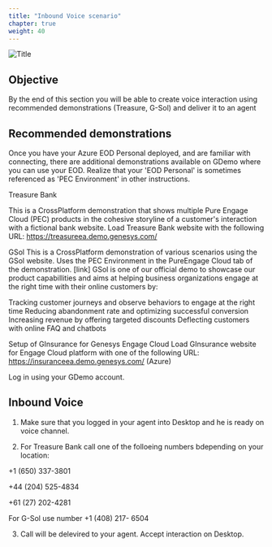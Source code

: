 ```yaml
---
title: "Inbound Voice scenario"
chapter: true
weight: 40
---
```

![Title](/images/UserConfig.jpg)
## Objective

By the end of this section you will be able to create voice interaction using recommended demonstrations (Treasure, G-Sol) and deliver it to an agent

## Recommended demonstrations

Once you have your Azure EOD Personal deployed, and are familiar with connecting, there are additional demonstrations available on GDemo where you can use your EOD. Realize that your 'EOD Personal' is sometimes referenced as 'PEC Environment' in other instructions. 

Treasure Bank

This is a CrossPlatform demonstration that shows multiple Pure Engage Cloud (PEC) products in the cohesive storyline of a customer's interaction with a fictional bank website. Load Treasure Bank website with the following URL: https://treasureea.demo.genesys.com/

GSol
This is a CrossPlatform demonstration of various scenarios using the GSol website. Uses the PEC Environment in the PureEngage Cloud tab of the demonstration. [link] 
GSol is one of our official demo to showcase our product capabillities and aims at helping business organizations engage at the right time with their online customers by:

Tracking customer journeys and observe behaviors to engage at the right time
Reducing abandonment rate and optimizing successful conversion
Increasing revenue by offering targeted discounts
Deflecting customers with online FAQ and chatbots

Setup of GInsurance for Genesys Engage Cloud
Load GInsurance website for Engage Cloud platform with one of the following URL:
https://insuranceea.demo.genesys.com/ (Azure)

Log in using your GDemo account.

## Inbound Voice

1. Make sure that you logged in your agent into Desktop and he is ready on voice channel.

2. For Treasure Bank call one of the folloeing numbers bdepending on your location:

 +1 (650) 337-3801
 
 +44 (204) 525-4834
 
 +61 (27) 202-4281
 
 For G-Sol use number +1 (408) 217- 6504
 
3. Call will be delevired to your agent. Accept interaction on Desktop.


